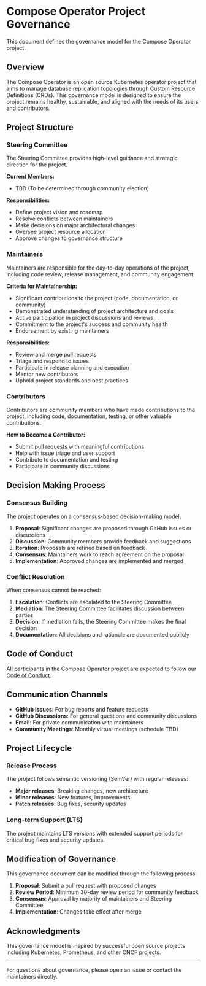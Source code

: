 # Compose Operator Project Governance

This document defines the governance model for the Compose Operator project.

## Overview

The Compose Operator is an open source Kubernetes operator project that aims to manage database replication topologies through Custom Resource Definitions (CRDs). This governance model is designed to ensure the project remains healthy, sustainable, and aligned with the needs of its users and contributors.

## Project Structure

### Steering Committee

The Steering Committee provides high-level guidance and strategic direction for the project.

**Current Members:**
- TBD (To be determined through community election)

**Responsibilities:**
- Define project vision and roadmap
- Resolve conflicts between maintainers
- Make decisions on major architectural changes
- Oversee project resource allocation
- Approve changes to governance structure

### Maintainers

Maintainers are responsible for the day-to-day operations of the project, including code review, release management, and community engagement.

**Criteria for Maintainership:**
- Significant contributions to the project (code, documentation, or community)
- Demonstrated understanding of project architecture and goals
- Active participation in project discussions and reviews
- Commitment to the project's success and community health
- Endorsement by existing maintainers

**Responsibilities:**
- Review and merge pull requests
- Triage and respond to issues
- Participate in release planning and execution
- Mentor new contributors
- Uphold project standards and best practices

### Contributors

Contributors are community members who have made contributions to the project, including code, documentation, testing, or other valuable contributions.

**How to Become a Contributor:**
- Submit pull requests with meaningful contributions
- Help with issue triage and user support
- Contribute to documentation and testing
- Participate in community discussions

## Decision Making Process

### Consensus Building

The project operates on a consensus-based decision-making model:

1. **Proposal**: Significant changes are proposed through GitHub issues or discussions
2. **Discussion**: Community members provide feedback and suggestions
3. **Iteration**: Proposals are refined based on feedback
4. **Consensus**: Maintainers work to reach agreement on the proposal
5. **Implementation**: Approved changes are implemented and merged

### Conflict Resolution

When consensus cannot be reached:

1. **Escalation**: Conflicts are escalated to the Steering Committee
2. **Mediation**: The Steering Committee facilitates discussion between parties
3. **Decision**: If mediation fails, the Steering Committee makes the final decision
4. **Documentation**: All decisions and rationale are documented publicly

## Code of Conduct

All participants in the Compose Operator project are expected to follow our [Code of Conduct](CODE_OF_CONDUCT.md).

## Communication Channels

- **GitHub Issues**: For bug reports and feature requests
- **GitHub Discussions**: For general questions and community discussions
- **Email**: For private communication with maintainers
- **Community Meetings**: Monthly virtual meetings (schedule TBD)

## Project Lifecycle

### Release Process

The project follows semantic versioning (SemVer) with regular releases:

- **Major releases**: Breaking changes, new architecture
- **Minor releases**: New features, improvements
- **Patch releases**: Bug fixes, security updates

### Long-term Support (LTS)

The project maintains LTS versions with extended support periods for critical bug fixes and security updates.

## Modification of Governance

This governance document can be modified through the following process:

1. **Proposal**: Submit a pull request with proposed changes
2. **Review Period**: Minimum 30-day review period for community feedback
3. **Consensus**: Approval by majority of maintainers and Steering Committee
4. **Implementation**: Changes take effect after merge

## Acknowledgments

This governance model is inspired by successful open source projects including Kubernetes, Prometheus, and other CNCF projects.

---

For questions about governance, please open an issue or contact the maintainers directly.